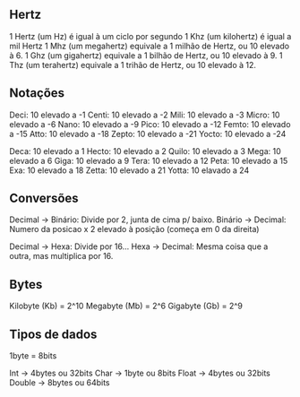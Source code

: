 ## Hertz
1 Hertz (um Hz) é igual à um ciclo por segundo
1 Khz (um kilohertz) é igual a mil Hertz
1 Mhz (um megahertz) equivale a 1 milhão de Hertz, ou 10 elevado à 6.
1 Ghz (um gigahertz) equivale a 1 bilhão de Hertz, ou 10 elevado à 9.
1 Thz (um terahertz) equivale a 1 trihão de Hertz, ou 10 elevado à 12.

## Notações

Deci: 10 elevado a -1
Centi: 10 elevado a -2
Mili: 10 elevado a -3
Micro: 10 elevado a -6
Nano: 10 elevado a -9
Pico: 10 elevado a -12
Femto: 10 elevado a -15
Atto: 10 elevado a -18
Zepto: 10 elevado a -21
Yocto: 10 elevado a -24

Deca: 10 elevado a 1
Hecto: 10 elevado a 2
Quilo: 10 elevado a 3
Mega: 10 elevado a 6
Giga: 10 elevado a 9
Tera: 10 elevado a 12
Peta: 10 elevado a 15
Exa: 10 elevado a 18
Zetta: 10 elevado a 21
Yotta: 10 elavado a 24

## Conversões

Decimal -> Binário: Divide por 2, junta de cima p/ baixo.
Binário -> Decimal: Numero da posicao x 2 elevado à posição (começa em 0 da direita)

Decimal -> Hexa: Divide por 16...
Hexa -> Decimal: Mesma coisa que a outra, mas multiplica por 16.

## Bytes

Kilobyte (Kb) = 2^10
Megabyte (Mb) =  2^6
Gigabyte (Gb) = 2^9

## Tipos de dados

1byte = 8bits

Int -> 4bytes ou 32bits
Char -> 1byte ou 8bits
Float -> 4bytes ou 32bits
Double -> 8bytes ou 64bits
